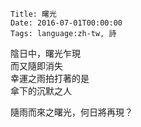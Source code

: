     Title: 曙光
    Date: 2016-07-01T00:00:00
    Tags: language:zh-tw, 詩

陰日中，曙光乍現<br>
而又隨即消失<br>
幸運之雨拍打著的是<br>
傘下的沉默之人<br>

隨雨而來之曙光，何日將再現？
